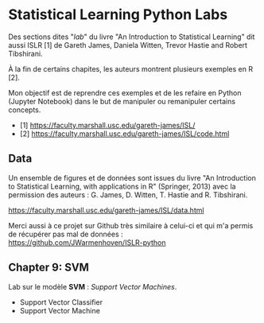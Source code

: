 # Statistical Learning Python Labs

Des sections dites "*lab*" du livre "An Introduction to Statistical Learning" dit
aussi ISLR [1] de Gareth James, Daniela Witten, Trevor Hastie and Robert Tibshirani.

À la fin de certains chapites, les auteurs montrent plusieurs exemples en R [2].

Mon objectif est de reprendre ces exemples et de les refaire en Python (Jupyter
Notebook) dans le but de manipuler ou remanipuler certains concepts.

* [1] https://faculty.marshall.usc.edu/gareth-james/ISL/
* [2] https://faculty.marshall.usc.edu/gareth-james/ISL/code.html

## Data

Un ensemble de figures et de données sont issues du livre "An Introduction to
Statistical Learning, with applications in R" (Springer, 2013) avec la permission des
auteurs : G. James, D. Witten, T. Hastie and R. Tibshirani.

https://faculty.marshall.usc.edu/gareth-james/ISL/data.html

Merci aussi à ce projet sur Github très similaire à celui-ci et qui m'a permis de
récupérer pas mal de données : https://github.com/JWarmenhoven/ISLR-python

## Chapter 9: SVM

Lab sur le modèle **SVM** : *Support Vector Machines*.

* Support Vector Classifier
* Support Vector Machine
